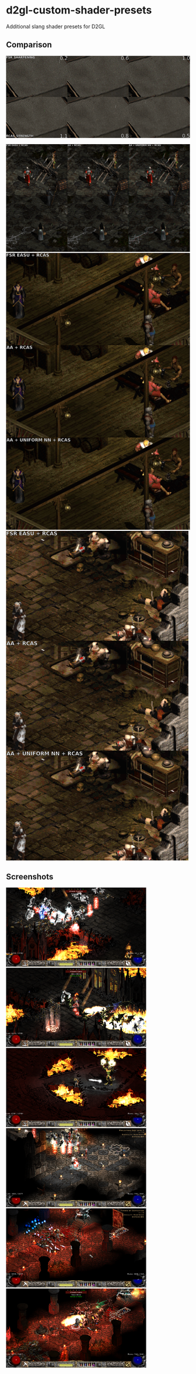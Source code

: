 # d2gl-custom-shader-presets
Additional slang shader presets for D2GL

## Comparison
![FSR RCAS vs fishku RCAS](./screenshots/comparison1.png)

![FSR EASU+RCAS vs AA+RCAS vs AA+UNIFORM NN+RCAS](./screenshots/comparison2.png)
![FSR EASU+RCAS vs AA+RCAS vs AA+UNIFORM NN+RCAS](./screenshots/comparison3.png)
![FSR EASU+RCAS vs AA+RCAS vs AA+UNIFORM NN+RCAS](./screenshots/comparison4.png)

## Screenshots
[![Screenshot006](./screenshots/Screenshot006s.png)](./screenshots/Screenshot006.png) [![Screenshot009](./screenshots/Screenshot009s.png)](./screenshots/Screenshot009.png)
[![Screenshot014](./screenshots/Screenshot014s.png)](./screenshots/Screenshot014.png) [![Screenshot025](./screenshots/Screenshot025s.png)](./screenshots/Screenshot025.png)
[![Screenshot029](./screenshots/Screenshot029s.png)](./screenshots/Screenshot029.png) [![Screenshot033](./screenshots/Screenshot033s.png)](./screenshots/Screenshot033.png)
